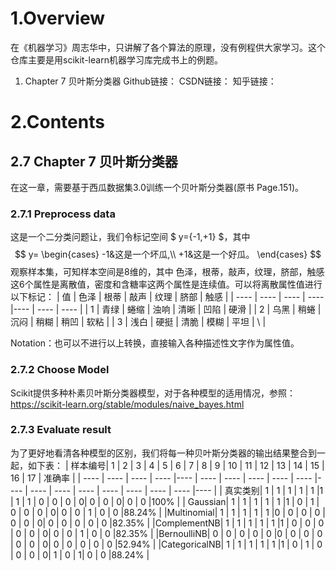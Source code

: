 # 1.Overview
在《机器学习》周志华中，只讲解了各个算法的原理，没有例程供大家学习。这个仓库主要是用scikit-learn机器学习库完成书上的例题。
1. Chapter 7 贝叶斯分类器
Github链接：
CSDN链接：
知乎链接：
# 2.Contents
## 2.7 Chapter 7 贝叶斯分类器
在这一章，需要基于西瓜数据集3.0训练一个贝叶斯分类器(原书 Page.151)。
### 2.7.1 Preprocess data
这是一个二分类问题让，我们令标记空间 $ y=\{-1,+1\} $，其中
$$
y=
\begin{cases}
-1&这是一个坏瓜,\\
+1&这是一个好瓜。
\end{cases}
$$观察样本集，可知样本空间是8维的，其中 色泽，根蒂，敲声，纹理，脐部，触感 这6个属性是离散值，密度和含糖率这两个属性是连续值。可以将离散属性值进行以下标记：
|  值   |  色泽  | 根蒂  | 敲声  | 纹理  | 脐部  | 触感 |
|  ---- |  ----  | ----  | ----  |----  | ---- | ---- |
| 1     | 青绿   | 蜷缩  | 浊响  |  清晰 | 凹陷  | 硬滑 | 
| 2     | 乌黑   | 稍蜷  | 沉闷  |  稍糊 | 稍凹  | 软粘 | 
| 3     | 浅白   | 硬挺  | 清脆  |  模糊 | 平坦  | \ | 

Notation：也可以不进行以上转换，直接输入各种描述性文字作为属性值。
### 2.7.2 Choose Model
Scikit提供多种朴素贝叶斯分类器模型，对于各种模型的适用情况，参照：
https://scikit-learn.org/stable/modules/naive_bayes.html
### 2.7.3 Evaluate result
为了更好地看清各种模型的区别，我们将每一种贝叶斯分类器的输出结果整合到一起，如下表：
|    样本编号|  1  | 2  | 3  | 4  | 5  | 6 |  7  | 8  | 9  | 10 | 11  | 12 |  13  | 14  | 15  | 16  | 17  | 准确率 |
|  ----      |  ----  | ----  | ----  |----  | ---- | ---- | ----  | ----  | ----  |----  | ---- | ---- | ----  | ----  | ----  | ----  | ----  |----  |
|    真实类别|   1  | 1  | 1  | 1  | 1  |1 |  1  | 1 | 0  | 0 | 0  | 0|  0  | 0 | 0| 0  | 0 |100% |
|   Gaussian|    1  | 1  | 1  | 1  | 1  |1 |  0 | 1 | 0  | 0 | 0  | 0|  0  | 0 | 1 | 0  | 0 |88.24% |
|Multinomial|   1  | 1  | 1  | 1  | 1  |0 |  0  | 0 | 0  | 0 | 0  | 0|  0  | 0 | 0 | 0  | 0 |82.35% |
|ComplementNB|   1  | 1  | 1  | 1  | 1  |1 |  0  | 0 | 0  | 0 | 0  | 0|  0  | 0 | 1 | 0  | 0 |82.35% |
|BernoulliNB|   0  | 0  | 0  | 0  | 0  |0 |  0  | 0 | 0  | 0 | 0  | 0|  0  | 0 | 0 | 0  | 0 |52.94% |
|CategoricalNB|   1  | 1  | 1  | 1  | 1  |1 |  0  | 1 | 0  | 0 | 0  | 0|  1  | 0 | 1| 0  | 0 |88.24% |



